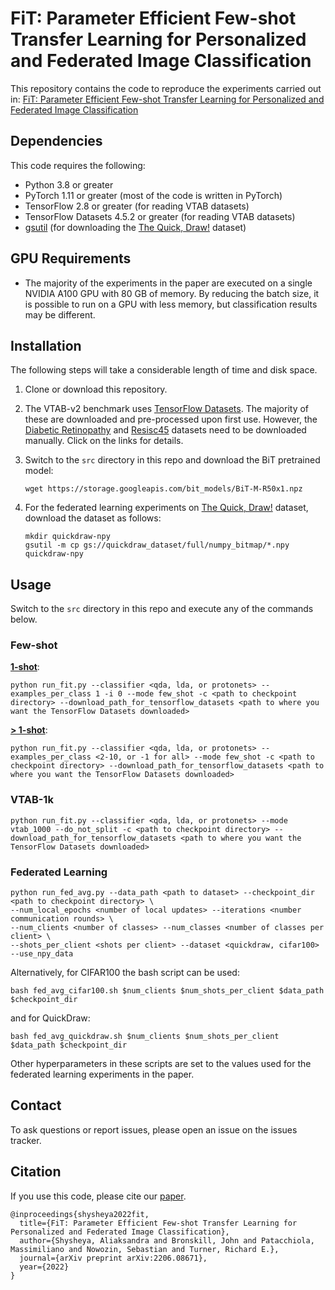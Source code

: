 # FiT: Parameter Efficient Few-shot Transfer Learning for Personalized and Federated Image Classification

This repository contains the code to reproduce the experiments carried out in:
[FiT: Parameter Efficient Few-shot Transfer Learning for Personalized and Federated Image Classification](https://arxiv.org/pdf/2206.08671.pdf)

## Dependencies
This code requires the following:
* Python 3.8 or greater
* PyTorch 1.11 or greater (most of the code is written in PyTorch)
* TensorFlow 2.8 or greater (for reading VTAB datasets)
* TensorFlow Datasets 4.5.2 or greater (for reading VTAB datasets)
* [gsutil](https://cloud.google.com/storage/docs/gsutil_install) (for downloading the [The Quick, Draw!](https://github.com/googlecreativelab/quickdraw-dataset) dataset)

## GPU Requirements
* The majority of the experiments in the paper are executed on a single NVIDIA A100 GPU with 80 GB of memory. By reducing the batch size, it is possible to run on a GPU with less memory, but classification results may be different.

## Installation
The following steps will take a considerable length of time and disk space.
1. Clone or download this repository.
2. The VTAB-v2 benchmark uses [TensorFlow Datasets](https://www.tensorflow.org/datasets). The majority of these are
   downloaded and pre-processed upon first use. However, the
   [Diabetic Retinopathy](https://www.tensorflow.org/datasets/catalog/diabetic_retinopathy_detection)
   and [Resisc45](https://www.tensorflow.org/datasets/catalog/resisc45) datasets need to be
   downloaded manually. Click on the links for details.
3. Switch to the ```src``` directory in this repo and download the BiT pretrained model:

   ```wget https://storage.googleapis.com/bit_models/BiT-M-R50x1.npz```
5. For the federated learning experiments on [The Quick, Draw!](https://github.com/googlecreativelab/quickdraw-dataset)
   dataset, download the dataset as follows: 
   ```
   mkdir quickdraw-npy 
   gsutil -m cp gs://quickdraw_dataset/full/numpy_bitmap/*.npy quickdraw-npy
   ```

## Usage
Switch to the ```src``` directory in this repo and execute any of the commands below.

### Few-shot
**<ins>1-shot<ins>**:

```python run_fit.py --classifier <qda, lda, or protonets> --examples_per_class 1 -i 0 --mode few_shot -c <path to checkpoint directory> --download_path_for_tensorflow_datasets <path to where you want the TensorFlow Datasets downloaded>```

**<ins> > 1-shot<ins>**:

```python run_fit.py --classifier <qda, lda, or protonets> --examples_per_class <2-10, or -1 for all> --mode few_shot -c <path to checkpoint directory> --download_path_for_tensorflow_datasets <path to where you want the TensorFlow Datasets downloaded>```

### VTAB-1k
```python run_fit.py --classifier <qda, lda, or protonets> --mode vtab_1000 --do_not_split -c <path to checkpoint directory> --download_path_for_tensorflow_datasets <path to where you want the TensorFlow Datasets downloaded>```

### Federated Learning
```
python run_fed_avg.py --data_path <path to dataset> --checkpoint_dir <path to checkpoint directory> \
--num_local_epochs <number of local updates> --iterations <number communication rounds> \
--num_clients <number of classes> --num_classes <number of classes per client> \
--shots_per_client <shots per client> --dataset <quickdraw, cifar100> --use_npy_data
```

Alternatively, for CIFAR100 the bash script can be used:

```bash fed_avg_cifar100.sh $num_clients $num_shots_per_client $data_path $checkpoint_dir```

and for QuickDraw:

```bash fed_avg_quickdraw.sh $num_clients $num_shots_per_client $data_path $checkpoint_dir```

Other hyperparameters in these scripts are set to the values used for the federated learning experiments in the paper.

## Contact
To ask questions or report issues, please open an issue on the issues tracker.

## Citation
If you use this code, please cite our [paper](https://arxiv.org/pdf/???.pdf).
```
@inproceedings{shysheya2022fit,
  title={FiT: Parameter Efficient Few-shot Transfer Learning for Personalized and Federated Image Classification},
  author={Shysheya, Aliaksandra and Bronskill, John and Patacchiola, Massimiliano and Nowozin, Sebastian and Turner, Richard E.},
  journal={arXiv preprint arXiv:2206.08671},
  year={2022}
}
```
